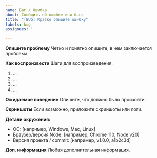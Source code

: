 ```yaml
---
name: Баг / Ошибка
about: Сообщить об ошибке или баге
title: "[BUG] Кратко опишите ошибку"
labels: bug
assignees: ''

---
```


**Опишите проблему**
Четко и понятно опишите, в чем заключается проблема.

**Как воспроизвести**
Шаги для воспроизведения:
1. ...
2. ...
3. ...
4. ...

**Ожидаемое поведение**
Опишите, что должно было произойти.

**Скриншоты**
Если возможно, приложите скриншоты или логи.

**Детали окружения:**
 - ОС: [например, Windows, Mac, Linux]
 - Браузер/версия Node: [например, Chrome 110, Node v20]
 - Версия проекта / commit: [например, v1.0.0, a1b2c3d]

**Доп. информация**
Любая дополнительная информация.
